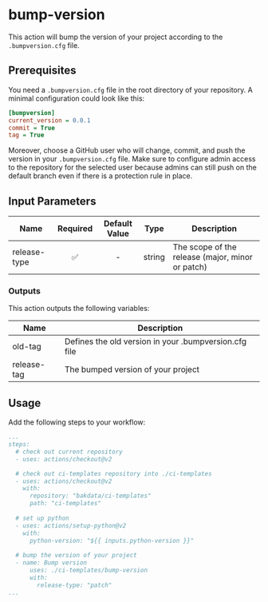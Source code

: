 # bump-version
This action will bump the version of your project according to the `.bumpversion.cfg` file.


## Prerequisites
You need a `.bumpversion.cfg` file in the root directory of your repository. A minimal configuration could look like this:
```cfg
[bumpversion]
current_version = 0.0.1
commit = True
tag = True
```

Moreover, choose a GitHub user who will change, commit, and push the version in your `.bumpversion.cfg` file. Make sure to configure
admin access to the repository for the selected user because admins can still push on the default branch even if there
is a protection rule in place.

## Input Parameters
| Name              | Required  |             Default Value             |  Type   | Description                                        |
|-------------------|:---------:|:-------------------------------------:|:-------:|----------------------------------------------------|
| release-type      |    ✅     |                  -                    | string  | The scope of the release (major, minor or patch)   |

### Outputs
This action outputs the following variables:

| Name        | Description                                           |
|-------------|-------------------------------------------------------|
| old-tag     | Defines the old version in your .bumpversion.cfg file |
| release-tag | The bumped version of your project                    |

## Usage
Add the following steps to your workflow:
```yaml
...
steps:
  # check out current repository
  - uses: actions/checkout@v2

  # check out ci-templates repository into ./ci-templates
  - uses: actions/checkout@v2
    with:
      repository: "bakdata/ci-templates"
      path: "ci-templates"
  
  # set up python
  - uses: actions/setup-python@v2
    with:
      python-version: "${{ inputs.python-version }}"
  
  # bump the version of your project
  - name: Bump version
      uses: ./ci-templates/bump-version
      with:
        release-type: "patch"
...
```

